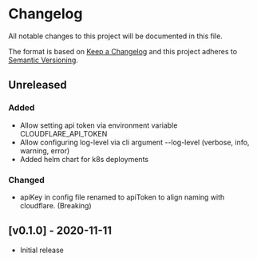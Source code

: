 # Changelog
All notable changes to this project will be documented in this file.

The format is based on [Keep a Changelog](http://keepachangelog.com/en/1.0.0/)
and this project adheres to [Semantic Versioning](http://semver.org/spec/v2.0.0.html).

## Unreleased
### Added
- Allow setting api token via environment variable CLOUDFLARE_API_TOKEN
- Allow configuring log-level via cli argument --log-level (verbose, info, warning, error)
- Added helm chart for k8s deployments

### Changed
- apiKey in config file renamed to apiToken to align naming with cloudflare. (Breaking)

## [v0.1.0] - 2020-11-11
- Initial release

